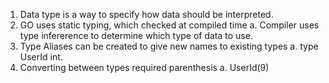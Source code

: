 1. Data type is a way to specify how data should be interpreted.
2. GO uses static typing, which checked at compiled time
    a. Compiler uses type infererence to determine which type of data to use.
3. Type Aliases can be created to give new names to existing types
    a. type UserId int.
4. Converting between types required parenthesis
    a. UserId(9)